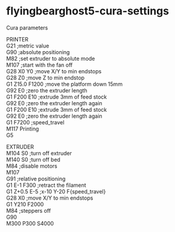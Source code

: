 # flyingbearghost5-cura-settings

Cura parameters  

PRINTER  
G21              ;metric value  
G90              ;absolute positioning  
M82              ;set extruder to absolute mode  
M107             ;start with the fan off  
G28 X0 Y0        ;move X/Y to min endstops  
G28 Z0           ;move Z to min endstop  
G1 Z15.0 F1200   ;move the platform down 15mm  
G92 E0           ;zero the extruder length  
G1 F200 E10      ;extrude 3mm of feed stock  
G92 E0           ;zero the extruder length again  
G1 F200 E10      ;extrude 3mm of feed stock  
G92 E0           ;zero the extruder length again  
G1 F7200         ;speed_travel  
M117 Printing  
G5  

EXTRUDER  
M104 S0          ;turn off extruder  
M140 S0          ;turn off bed  
M84              ;disable motors  
M107  
G91              ;relative positioning  
G1 E-1 F300      ;retract the filament  
G1 Z+0.5 E-5     ;x-10 Y-20 F{speed_travel}  
G28 X0           ;move X/Y to min endstops  
G1 Y210 F2000      
M84              ;steppers off  
G90  
M300 P300 S4000  
